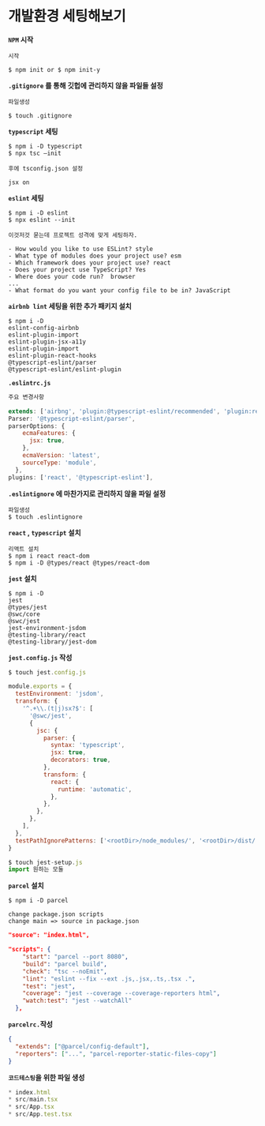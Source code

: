 # 개발환경 세팅해보기

**`NPM` 시작**

```node
시작

$ npm init or $ npm init-y
```

**`.gitignore` 를 통해 깃헙에 관리하지 않을 파일들 설정**

```node
파일생성

$ touch .gitignore
```

**`typescript` 세팅**

```node
$ npm i -D typescript
$ npx tsc —init

후에 tsconfig.json 설정

jsx on
```

**`eslint` 세팅**

```node
$ npm i -D eslint
$ npx eslint --init

이것저것 묻는데 프로젝트 성격에 맞게 세팅하자.

- How would you like to use ESLint? style
- What type of modules does your project use? esm
- Which framework does your project use? react
- Does your project use TypeScript? Yes
- Where does your code run?  browser
...
- What format do you want your config file to be in? JavaScript
```

**`airbnb lint` 세팅을 위한 추가 패키지 설치**

```node
$ npm i -D
eslint-config-airbnb
eslint-plugin-import
eslint-plugin-jsx-a11y
eslint-plugin-import
eslint-plugin-react-hooks
@typescript-eslint/parser
@typescript-eslint/eslint-plugin
```

**`.eslintrc.js`**

```js
주요 변경사항

extends: ['airbng', 'plugin:@typescript-eslint/recommended', 'plugin:react/recommended', 'plugin:react/jsx-runtime'],
Parser: '@typescript-eslint/parser',
parserOptions: {
    ecmaFeatures: {
      jsx: true,
    },
    ecmaVersion: 'latest',
    sourceType: 'module',
  },
plugins: ['react', '@typescript-eslint'],
```

**`.eslintignore` 에 마찬가지로 관리하지 않을 파일 설정**

```node
파일생성
$ touch .eslintignore
```

**`react` , `typescript` 설치**

```node
리액트 설치
$ npm i react react-dom
$ npm i -D @types/react @types/react-dom
```

**`jest` 설치**

```node
$ npm i -D
jest
@types/jest
@swc/core
@swc/jest
jest-environment-jsdom
@testing-library/react
@testing-library/jest-dom
```

**`jest.config.js` 작성**

```js
$ touch jest.config.js

module.exports = {
  testEnvironment: 'jsdom',
  transform: {
    '^.+\\.(t|j)sx?$': [
      '@swc/jest',
      {
        jsc: {
          parser: {
            syntax: 'typescript',
            jsx: true,
            decorators: true,
          },
          transform: {
            react: {
              runtime: 'automatic',
            },
          },
        },
      },
    ],
  },
  testPathIgnorePatterns: ['<rootDir>/node_modules/', '<rootDir>/dist/'],
}

$ touch jest-setup.js
import 원하는 모둘
```

**`parcel` 설치**

```node
$ npm i -D parcel

change package.json scripts
change main => source in package.json
```

```json
"source": "index.html",

"scripts": {
    "start": "parcel --port 8080",
    "build": "parcel build",
    "check": "tsc --noEmit",
    "lint": "eslint --fix --ext .js,.jsx,.ts,.tsx .",
    "test": "jest",
    "coverage": "jest --coverage --coverage-reporters html",
    "watch:test": "jest --watchAll"
  },
```

**`parcelrc.`작성**

```json
{
  "extends": ["@parcel/config-default"],
  "reporters": ["...", "parcel-reporter-static-files-copy"]
}
```

**`코드테스팅`을 위한 파일 생성**

```js
* index.html
* src/main.tsx
* src/App.tsx
* src/App.test.tsx
```
